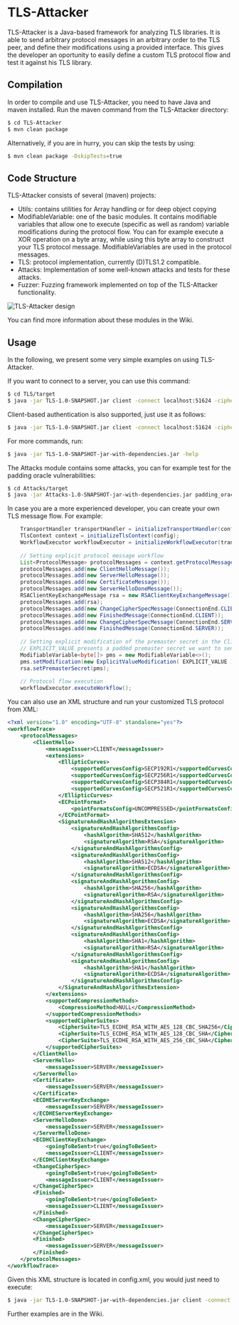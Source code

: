 # TLS-Attacker
TLS-Attacker is a Java-based framework for analyzing TLS libraries. It is able to send arbitrary protocol messages in an arbitrary order to the TLS peer, and define their modifications using a provided interface. This gives the developer an oportunity to easily define a custom TLS protocol flow and test it against his TLS library.

## Compilation
In order to compile and use TLS-Attacker, you need to have Java and maven installed. Run the maven command from the TLS-Attacker directory:
```bash
$ cd TLS-Attacker
$ mvn clean package
```
Alternatively, if you are in hurry, you can skip the tests by using:
```bash
$ mvn clean package -DskipTests=true
```
## Code Structure
TLS-Attacker consists of several (maven) projects:
- Utils: contains utilities for Array handling or for deep object copying
- ModifiableVariable: one of the basic modules. It contains modifiable variables that allow one to execute (specific as well as random) variable modifications during the protocol flow. You can for example execute a XOR operation on a byte array, while using this byte array to construct your TLS protocol message. ModifiableVariables are used in the protocol messages.
- TLS: protocol implementation, currently (D)TLS1.2 compatible. 
- Attacks: Implementation of some well-known attacks and tests for these attacks.
- Fuzzer: Fuzzing framework implemented on top of the TLS-Attacker functionality.

![TLS-Attacker design](https://github.com/RUB-NDS/TLS-Attacker-Development/blob/master/resources/design.png)

You can find more information about these modules in the Wiki.

## Usage
In the following, we present some very simple examples on using TLS-Attacker.

If you want to connect to a server, you can use this command:
```bash
$ cd TLS/target
$ java -jar TLS-1.0-SNAPSHOT.jar client -connect localhost:51624 -cipher TLS_ECDH_ECDSA_WITH_AES_256_CBC_SHA
```
Client-based authentication is also supported, just use it as follows:
```bash
$ java -jar TLS-1.0-SNAPSHOT.jar client -connect localhost:51624 -cipher TLS_ECDH_ECDSA_WITH_AES_256_CBC_SHA -keystore ../resources/ec256.jks -password password -alias mykey
```
For more commands, run:
```bash
$ java -jar TLS-1.0-SNAPSHOT-jar-with-dependencies.jar -help
```
The Attacks module contains some attacks, you can for example test for the padding oracle vulnerabilities:
```bash
$ cd Attacks/target
$ java -jar Attacks-1.0-SNAPSHOT-jar-with-dependencies.jar padding_oracle -connect localhost:51624 
```

In case you are a more experienced developer, you can create your own TLS message flow. For example:
```java
	TransportHandler transportHandler = initializeTransportHandler(config);
	TlsContext context = initializeTlsContext(config);
	WorkflowExecutor workflowExecutor = initializeWorkflowExecutor(transportHandler, context);
	
	// Setting explicit protocol message workflow
	List<ProtocolMessage> protocolMessages = context.getProtocolMessages();
	protocolMessages.add(new ClientHelloMessage());
	protocolMessages.add(new ServerHelloMessage());
	protocolMessages.add(new CertificateMessage());
	protocolMessages.add(new ServerHelloDoneMessage());
	RSAClientKeyExchangeMessage rsa = new RSAClientKeyExchangeMessage();
	protocolMessages.add(rsa);
	protocolMessages.add(new ChangeCipherSpecMessage(ConnectionEnd.CLIENT));
	protocolMessages.add(new FinishedMessage(ConnectionEnd.CLIENT));
	protocolMessages.add(new ChangeCipherSpecMessage(ConnectionEnd.SERVER));
	protocolMessages.add(new FinishedMessage(ConnectionEnd.SERVER));
	
	// Setting explicit modification of the premaster secret in the ClientKeyExchangeMessage. 
	// EXPLICIT_VALUE presents a padded premaster secret we want to send to the server.
	ModifiableVariable<byte[]> pms = new ModifiableVariable<>();
	pms.setModification(new ExplicitValueModification( EXPLICIT_VALUE ));
	rsa.setPremasterSecret(pms);
	
	// Protocol flow execution
	workflowExecutor.executeWorkflow();
```
You can also use an XML structure and run your customized TLS protocol from XML:
```xml
<?xml version="1.0" encoding="UTF-8" standalone="yes"?>
<workflowTrace>
    <protocolMessages>
        <ClientHello>
            <messageIssuer>CLIENT</messageIssuer>
            <extensions>
                <EllipticCurves>
                    <supportedCurvesConfig>SECP192R1</supportedCurvesConfig>
                    <supportedCurvesConfig>SECP256R1</supportedCurvesConfig>
                    <supportedCurvesConfig>SECP384R1</supportedCurvesConfig>
                    <supportedCurvesConfig>SECP521R1</supportedCurvesConfig>
                </EllipticCurves>
                <ECPointFormat>
                    <pointFormatsConfig>UNCOMPRESSED</pointFormatsConfig>
                </ECPointFormat>
                <SignatureAndHashAlgorithmsExtension>
                    <signatureAndHashAlgorithmsConfig>
                        <hashAlgorithm>SHA512</hashAlgorithm>
                        <signatureAlgorithm>RSA</signatureAlgorithm>
                    </signatureAndHashAlgorithmsConfig>
                    <signatureAndHashAlgorithmsConfig>
                        <hashAlgorithm>SHA512</hashAlgorithm>
                        <signatureAlgorithm>ECDSA</signatureAlgorithm>
                    </signatureAndHashAlgorithmsConfig>
                    <signatureAndHashAlgorithmsConfig>
                        <hashAlgorithm>SHA256</hashAlgorithm>
                        <signatureAlgorithm>RSA</signatureAlgorithm>
                    </signatureAndHashAlgorithmsConfig>
                    <signatureAndHashAlgorithmsConfig>
                        <hashAlgorithm>SHA256</hashAlgorithm>
                        <signatureAlgorithm>ECDSA</signatureAlgorithm>
                    </signatureAndHashAlgorithmsConfig>
                    <signatureAndHashAlgorithmsConfig>
                        <hashAlgorithm>SHA1</hashAlgorithm>
                        <signatureAlgorithm>RSA</signatureAlgorithm>
                    </signatureAndHashAlgorithmsConfig>
                    <signatureAndHashAlgorithmsConfig>
                        <hashAlgorithm>SHA1</hashAlgorithm>
                        <signatureAlgorithm>ECDSA</signatureAlgorithm>
                    </signatureAndHashAlgorithmsConfig>
                </SignatureAndHashAlgorithmsExtension>
            </extensions>
            <supportedCompressionMethods>
                <CompressionMethod>NULL</CompressionMethod>
            </supportedCompressionMethods>
            <supportedCipherSuites>
                <CipherSuite>TLS_ECDHE_RSA_WITH_AES_128_CBC_SHA256</CipherSuite>
                <CipherSuite>TLS_ECDHE_RSA_WITH_AES_128_CBC_SHA</CipherSuite>
                <CipherSuite>TLS_ECDHE_RSA_WITH_AES_256_CBC_SHA</CipherSuite>
            </supportedCipherSuites>
        </ClientHello>
        <ServerHello>
            <messageIssuer>SERVER</messageIssuer>
        </ServerHello>
        <Certificate>
            <messageIssuer>SERVER</messageIssuer>
        </Certificate>
        <ECDHEServerKeyExchange>
            <messageIssuer>SERVER</messageIssuer>
        </ECDHEServerKeyExchange>
        <ServerHelloDone>
            <messageIssuer>SERVER</messageIssuer>
        </ServerHelloDone>
        <ECDHClientKeyExchange>
            <goingToBeSent>true</goingToBeSent>
            <messageIssuer>CLIENT</messageIssuer>
        </ECDHClientKeyExchange>
        <ChangeCipherSpec>
            <goingToBeSent>true</goingToBeSent>
            <messageIssuer>CLIENT</messageIssuer>
        </ChangeCipherSpec>
        <Finished>
            <goingToBeSent>true</goingToBeSent>
            <messageIssuer>CLIENT</messageIssuer>
        </Finished>
        <ChangeCipherSpec>
            <messageIssuer>SERVER</messageIssuer>
        </ChangeCipherSpec>
        <Finished>
            <messageIssuer>SERVER</messageIssuer>
        </Finished>
    </protocolMessages>
</workflowTrace>
```
Given this XML structure is located in config.xml, you would just need to execute:
```bash
$ java -jar TLS-1.0-SNAPSHOT-jar-with-dependencies.jar client -connect localhost:51624 -workflow_trace_config_file config.xml
```
Further examples are in the Wiki.

